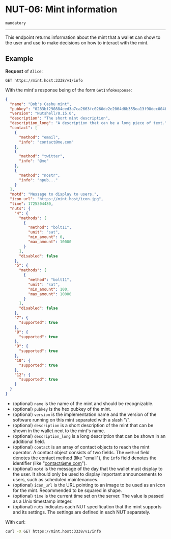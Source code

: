 # NUT-06: Mint information

`mandatory`

---

This endpoint returns information about the mint that a wallet can show to the user and use to make decisions on how to interact with the mint.

## Example

**Request** of `Alice`:

```http
GET https://mint.host:3338/v1/info
```

With the mint's response being of the form `GetInfoResponse`:

```json
{
  "name": "Bob's Cashu mint",
  "pubkey": "0283bf290884eed3a7ca2663fc0260de2e2064d6b355ea13f98dec004b7a7ead99",
  "version": "Nutshell/0.15.0",
  "description": "The short mint description",
  "description_long": "A description that can be a long piece of text.",
  "contact": [
    {
      "method": "email",
      "info": "contact@me.com"
    },
    {
      "method": "twitter",
      "info": "@me"
    },
    {
      "method": "nostr",
      "info": "npub..."
    }
  ],
  "motd": "Message to display to users.",
  "icon_url": "https://mint.host/icon.jpg",
  "time": 1725304480,
  "nuts": {
    "4": {
      "methods": [
        {
          "method": "bolt11",
          "unit": "sat",
          "min_amount": 0,
          "max_amount": 10000
        }
      ],
      "disabled": false
    },
    "5": {
      "methods": [
        {
          "method": "bolt11",
          "unit": "sat",
          "min_amount": 100,
          "max_amount": 10000
        }
      ],
      "disabled": false
    },
    "7": {
      "supported": true
    },
    "8": {
      "supported": true
    },
    "9": {
      "supported": true
    },
    "10": {
      "supported": true
    },
    "12": {
      "supported": true
    }
  }
}
```

- (optional) `name` is the name of the mint and should be recognizable.
- (optional) `pubkey` is the hex pubkey of the mint.
- (optional) `version` is the implementation name and the version of the software running on this mint separated with a slash "/".
- (optional) `description` is a short description of the mint that can be shown in the wallet next to the mint's name.
- (optional) `description_long` is a long description that can be shown in an additional field.
- (optional) `contact` is an array of contact objects to reach the mint operator. A contact object consists of two fields. The `method` field denotes the contact method (like "email"), the `info` field denotes the identifier (like "contact@me.com").
- (optional) `motd` is the message of the day that the wallet must display to the user. It should only be used to display important announcements to users, such as scheduled maintenances.
- (optional) `icon_url` is the URL pointing to an image to be used as an icon for the mint. Recommended to be squared in shape.
- (optional) `time` is the current time set on the server. The value is passed as a Unix timestamp integer.
- (optional) `nuts` indicates each NUT specification that the mint supports and its settings. The settings are defined in each NUT separately.

With curl:

```bash
curl -X GET https://mint.host:3338/v1/info
```

[00]: 00.md
[01]: 01.md
[02]: 02.md
[03]: 03.md
[04]: 04.md
[05]: 05.md
[06]: 06.md
[07]: 07.md
[08]: 08.md
[09]: 09.md
[10]: 10.md
[11]: 11.md
[12]: 12.md
